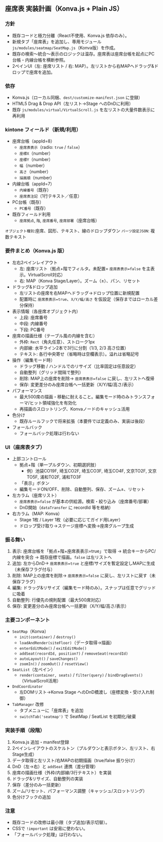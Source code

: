 ## 座席表 実装計画（Konva.js + Plain JS）

### 方針
- 既存コードと極力分離（React不使用、Konva.js 依存のみ）。
- 新規タブ「座席表」を追加し、専用モジュール `js/modules/seatmap/SeatMap.js`（Konva版）を作成。
- 既存の検索〜統合〜表示のロジックは温存。座席表は座席台帳を起点にPC台帳・内線台帳を横断参照。
- 2ペインUI（左: 座席リスト / 右: MAP）。左リストから右MAPへドラッグ&ドロップで座席を追加。

### 依存
- Konva.js（ローカル同梱、`dest/customize-manifest.json` に登録）
- HTML5 Drag & Drop API（左リスト→Stage へのDnDに利用）
- 既存 `js/modules/virtual/VirtualScroll.js` を左リストの大量件数表示に再利用

### kintone フィールド（新規/利用）
- 座席台帳（appId=8）
  - `座席表表示`（radio: `true` / `false`）
  - `座標X`（number）
  - `座標Y`（number）
  - `幅`（number）
  - `高さ`（number）
  - `描画順`（number）
- 内線台帳（appId=7）
  - `内線番号`（既存）
  - `座席表注記`（1行テキスト／任意）
- PC台帳（既存）
  - `PC番号`（既存）
- 既存フィールド利用
  - `座席拠点`, `階`, `座席番号`, `座席部署`（座席台帳）


`オブジェクト種別`:座席、図形、テキスト、線のドロップダウン
`パーツ設定JSON`: 複数テキスト

### 要件まとめ（Konva.js 版）
- 左右2ペインレイアウト
  - 左: 座席リスト（拠点+階でフィルタ。未配置= `座席表表示=false` を主表示。VirtualScroll対応）
  - 右: MAP（Konva Stage/Layer）。ズーム（±）、パン、リセット
- ドラッグ&ドロップ追加
  - 左リストの座席を右MAPへドラッグ→ドロップ位置に新規配置
  - 配置時に `座席表表示=true`、`X/Y/幅/高さ` を仮設定（保存まではローカル差分保持）
- 表示情報（各座席オブジェクト内）
  - 上段: 座席番号
  - 中段: 内線番号
  - 下段: PC番号
- 座席の描画仕様（テーブル風の内線を含む）
  - 外枠: `Rect`（角丸任意）、ストローク1px
  - 内部線: 水平ライン2本で3行に分割（1/3, 2/3 高さ位置）
  - テキスト: 各行中央寄せ（省略時は空欄表示）。溢れは省略記号
- 操作（編集モード時）
  - ドラッグ移動 / ハンドルでのリサイズ（比率固定は任意設定）
  - 自動整列（グリッド間隔で整列）
  - 削除: MAP上の座席を削除→ `座席表表示=false` に戻し、左リストへ復帰
  - 保存: 変更差分のみ座席台帳へ一括更新（X/Y/幅/高さ/表示）
- パフォーマンス
  - 最大500席の描画・移動に耐えること。編集モード時のみトランスフォーマ/ヒット領域強化を有効化
  - 再描画のスロットリング、Konvaノードのキャッシュ活用
- 色分け
  - 既存ルールフックで将来拡張（本要件では定義のみ、実装は後段）
- フォールバック
  - フォールバック処理は行わない

### UI（座席表タブ）
- 上部コントロール
  - 拠点+階（単一プルダウン、初期選択肢）
    - 例）池袋CO19F, 埼玉CO2F, 埼玉CO3F, 埼玉CO4F, 文京TO2F, 文京TO5F, 浦和TO2F, 浦和TO3F
  - 「表示」ボタン
  - 編集モードON/OFF、削除、自動整列、保存、ズーム±、リセット
- 左カラム（座席リスト）
  - `座席表表示=false` が基本の供給源。検索・絞り込み（座席番号/部署）
  - DnD開始（`dataTransfer` に recordId 等を格納）
- 右カラム（MAP: Konva）
  - Stage 1枚 / Layer 1枚（必要に応じてガイド用Layer）
  - ドロップ受け取り→ステージ座標へ変換→座席グループ生成

### 振る舞い
1) 表示: 座席台帳を「拠点+階+座席表表示=true」で取得 → 統合キーからPC/内線を突合 → 既存座標で描画。`false` は左リストへ
2) 追加: 左からDnD→ `座席表表示=true` と座標/サイズを暫定設定しMAPに生成（未保存フラグ付与）
3) 削除: MAP上の座席を削除→ `座席表表示=false` に戻し、左リストに戻す（未保存フラグ）
4) 編集: ドラッグ&リサイズ（編集モード時のみ）。スナップは任意でグリッドに吸着
5) 自動整列: 行優先の規則配置（最大500席対応）
6) 保存: 変更差分のみ座席台帳へ一括更新（X/Y/幅/高さ/表示）

### 主要コンポーネント
- `SeatMap`（Konva）
  - `init(container)` / `destroy()`
  - `loadAndRender(siteFloor)`（データ取得→描画）
  - `enterEditMode()` / `exitEditMode()`
  - `addSeat(recordId, position?)` / `removeSeat(recordId)`
  - `autoLayout()` / `saveChanges()`
  - `zoomIn()` / `zoomOut()` / `resetView()`
- `SeatList`（左ペイン）
  - `render(container, seats)` / `filter(query)` / `bindDragEvents()`（VirtualScroll活用）
- `DndCoordinator`
  - 左DOMリスト→Konva Stage へのDnD橋渡し（座標変換・受け入れ制御）
- `TabManager` 改修
  - タブメニューに「座席表」を追加
  - `switchTab('seatmap')` で SeatMap / SeatList を初期化/破棄

### 実装手順（段階）
1) Konva.js 追加・manifest登録
2) 2ペインレイアウトのスケルトン（プルダウンと表示ボタン、左リスト、右Stage生成）
3) データ取得と左リスト/右MAPの初期描画（true/false 振り分け）
4) DnD（左→右）と `addSeat` 連携（差分管理）
5) 座席の描画仕様（外枠/内部線/3行テキスト）を実装
6) ドラッグ&リサイズ、自動整列の実装
7) 保存（差分のみ一括更新）
8) ズーム/リセット、パフォーマンス調整（キャッシュ/スロットリング）
9) 色分けフックの追加

### 注意
- 既存コードの改修は最小限（タブ追加/表示切替）。
- CSSで `!important` は安易に使わない。
- 「フォールバック処理」は行わない。

